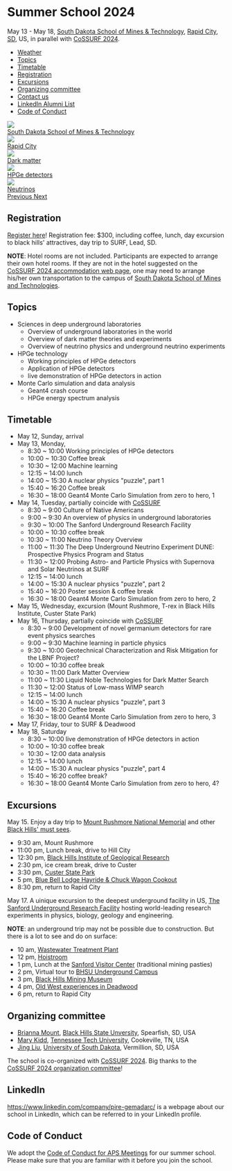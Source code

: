 # Summer School 2024

<div class="row">

<div class="col-md-6">
May 13 - May 18, <a href="https://www.sdsmt.edu">South Dakota School of Mines & Technology</a>,
<a href="https://www.visitrapidcity.com/">Rapid City</a>,
<a href="https://www.sd.gov">SD</a>, US,
in parallel with <a href="https://indico.sanfordlab.org/event/68/">CoSSURF 2024</a>.
<ul>
<li><a href="https://www.accuweather.com/en/us/rapid-city/57701/weather-forecast/330685">Weather</a></li>
<li><a href="#topics">Topics</a></li>
<li><a href="#timetable">Timetable</a></li>
<li><a href="#registration">Registration</a></li>
<li><a href="#excursions">Excursions</a></li>
<li><a href="#organizing-committee">Organizing committee</a></li>
<li><a href="mailto:jing.liu@usd.edu">Contact us</a></li>
<li><a href="#linkedin">LinkedIn Alumni List</a></li>
<li><a href="#code-of-conduct">Code of Conduct</a></li>
</ul>
</div>

<div id="science-carousel" class="carousel slide col-md-6" data-ride="carousel">

<div class="carousel-inner" role="listbox">
<div class="item active">
<img src="https://www.sdsmt.edu/uploadedImages/Content/Home/_Sections/Top-STEM-University-in-the-Nation-Return-on-Investment.jpg">
<div class="carousel-caption">
<a class="btn btn-lg btn-primary" href="#underground-laboratories" role="button">South Dakota School of Mines & Technology</a>
</div>
</div>

<div class="item">
<img src="https://media-cdn.tripadvisor.com/media/attractions-splice-spp-720x480/0d/0c/23/11.jpg">
<div class="carousel-caption">
<a class="btn btn-lg btn-primary" href="#lodging" role="button">Rapid City</a>
</div>
</div>

<div class="item">
<img src="https://upload.wikimedia.org/wikipedia/commons/thumb/3/31/COSMOS_3D_dark_matter_map.png/1024px-COSMOS_3D_dark_matter_map.png">
<div class="carousel-caption">
<a class="btn btn-lg btn-primary" href="#dark-matter" role="button">Dark matter</a>
</div>
</div>

<div class="item">
<img src="https://media.springernature.com/lw685/springer-static/image/art%3A10.1140%2Fepjc%2Fs10052-020-8235-9/MediaObjects/10052_2020_8235_Fig7_HTML.jpg">
<div class="carousel-caption">
<a class="btn btn-lg btn-primary" href="#germanium-detector-technologies" role="button">HPGe detectors</a>
</div>
</div>

<div class="item">
<img src="https://www.symmetrymagazine.org/sites/default/files/styles/2015_hero/public/images/standard/FINAL_neutrinos_header_sized.jpg?itok=ZDqZNm5W">
<div class="carousel-caption">
<a class="btn btn-lg btn-primary" href="#neutrino-physics" role="button">Neutrinos</a>
</div>
</div>
</div><!--carousel-inner-->

<a class="left carousel-control" href="#science-carousel" role="button" data-slide="prev">
<span class="glyphicon glyphicon-chevron-left" aria-hidden="true"></span>
<span class="sr-only">Previous</span>
</a>

<a class="right carousel-control" href="#science-carousel" role="button" data-slide="next">
<span class="glyphicon glyphicon-chevron-right" aria-hidden="true"></span>
<span class="sr-only">Next</span>
</a>

</div><!-- carousel slide -->

</div><!-- row -->

## Registration
[Register here](https://usd-sdbor.nbsstore.net/pire-gemadarc-summer-school-registration-2)! Registration fee: $300, including coffee, lunch, day excursion to black hills' attractives, day trip to SURF, Lead, SD.

**NOTE**: Hotel rooms are not included. Participants are expected to arrange their own hotel rooms. If they are not in the hotel suggested on the [CoSSURF 2024 accommodation web page](https://indico.sanfordlab.org/event/68/page/66-accommodation), one may need to arrange his/her own transportation to the campus of [South Dakota School of Mines and Technologies](https://www.sdsmt.edu/).

## Topics
- Sciences in deep underground laboratories
  - Overview of underground laboratories in the world
  - Overview of dark matter theories and experiments
  - Overview of neutrino physics and underground neutrino experiments
- HPGe technology
  - Working principles of HPGe detectors
  - Application of HPGe detectors
  - live demonstration of HPGe detectors in action
- Monte Carlo simulation and data analysis
  - Geant4 crash course
  - HPGe energy spectrum analysis

## Timetable
- May 12, Sunday, arrival
- May 13, Monday,
  - 8:30 ~ 10:00 Working principles of HPGe detectors
  - 10:00 ~ 10:30 Coffee break
  - 10:30 ~ 12:00 Machine learning
  - 12:15 ~ 14:00 lunch
  - 14:00 ~ 15:30 A nuclear physics "puzzle", part 1
  - 15:40 ~ 16:20 Coffee break
  - 16:30 ~ 18:00 Geant4 Monte Carlo Simulation from zero to hero, 1
- May 14, Tuesday, partially coincide with [CoSSURF](https://indico.sanfordlab.org/event/68/timetable/#20240514.detailed)
  - 8:30 ~ 9:00 Culture of Native Americans
  - 9:00 ~ 9:30 An overview of physics in underground laboratories
  - 9:30 ~ 10:00 The Sanford Underground Research Facility
  - 10:00 ~ 10:30 coffee break
  - 10:30 ~ 11:00 Neutrino Theory Overview
  - 11:00 ~ 11:30 The Deep Underground Neutrino Experiment DUNE: Prospective Physics Program and Status
  - 11:30 ~ 12:00 Probing Astro- and Particle Physics with Supernova and Solar Neutrinos at SURF
  - 12:15 ~ 14:00 lunch
  - 14:00 ~ 15:30 A nuclear physics "puzzle", part 2
  - 15:40 ~ 16:20 Poster session & coffee break
  - 16:30 ~ 18:00 Geant4 Monte Carlo Simulation from zero to hero, 2
- May 15, Wednesday, excursion (Mount Rushmore, T-rex in Black Hills Institute, Custer State Park)
- May 16, Thursday, partially coincide with [CoSSURF](https://indico.sanfordlab.org/event/68/timetable/#20240516.detailed)
  - 8:30 ~ 9:00 Development of novel germanium detectors for rare event physics searches
  - 9:00 ~ 9:30 Machine learning in particle physics
  - 9:30 ~ 10:00 Geotechnical Characterization and Risk Mitigation for the LBNF Project?
  - 10:00 ~ 10:30 coffee break
  - 10:30 ~ 11:00 Dark Matter Overview
  - 11:00 ~ 11:30 Liquid Noble Technologies for Dark Matter Search
  - 11:30 ~ 12:00 Status of Low-mass WIMP search
  - 12:15 ~ 14:00 lunch
  - 14:00 ~ 15:30 A nuclear physics "puzzle", part 3
  - 15:40 ~ 16:20 Coffee break
  - 16:30 ~ 18:00 Geant4 Monte Carlo Simulation from zero to hero, 3
- May 17, Friday, tour to SURF & Deadwood
- May 18, Saturday
  - 8:30 ~ 10:00 live demonstration of HPGe detectors in action
  - 10:00 ~ 10:30 coffee break
  - 10:30 ~ 12:00 data analysis
  - 12:15 ~ 14:00 lunch
  - 14:00 ~ 15:30 A nuclear physics "puzzle", part 4
  - 15:40 ~ 16:20 coffee break?
  - 16:30 ~ 18:00 Geant4 Monte Carlo Simulation from zero to hero, 4?
 
## Excursions
May 15. Enjoy a day trip to [Mount Rushmore National Memorial](https://www.nps.gov/moru/index.htm) and other [Black Hills' must sees](https://www.blackhillsbadlands.com/).

- 9:30 am, Mount Rushmore
- 11:00 pm, Lunch break, drive to Hill City
- 12:30 pm, [Black Hills Institute of Geological Research](https://bhigr.com/)
- 2:30 pm, ice cream break, drive to Custer
- 3:30 pm, [Custer State Park](https://gfp.sd.gov/parks/detail/custer-state-park)
- 5 pm, [Blue Bell Lodge Hayride & Chuck Wagon Cookout](https://www.custerresorts.com/activities/activities-experiences/hayride-chuck-wagon-cookout)
- 8:30 pm, return to Rapid City

May 17. A uinique excursion to the deepest underground facility in US, [The Sanford Underground Research Facility](https://sanfordlab.org/) hosting world-leading research experiments in physics, biology, geology and engineering.

**NOTE**: an underground trip may not be possible due to construction. But there is a lot to see and do on surface:

- 10 am, [Wastewater Treatment Plant](https://sanfordlab.org/feature/wastewater-treatment-plant)
- 12 pm, [Hoistroom](https://sanfordlab.org/article/surf-invests-next-generation-south-dakota-k-12-educators)
- 1 pm, Lunch at the [Sanford Visitor Center](https://sanfordlab.org/slhvc) (traditional mining pasties)
- 2 pm, Virtual tour to [BHSU Underground Campus](https://www.bhsu.edu/research/underground-campus/)
- 3 pm, [Black Hills Mining Museum](https://blackhillsminingmuseum.com/)
- 4 pm, [Old West experiences in Deadwood](https://www.blackhillsvacations.com/things-to-do/Deadwood-Attractions/suppliers/11708529-Deadwood-Main-Street-Shootouts/)
- 6 pm, return to Rapid City

## Organizing committee

- [Brianna Mount](https://www.bhsu.edu/directory/Faculty-and-Staff/Mount_Brianna), [Black Hills State Unversity](https://www.bhsu.edu), Spearfish, SD, USA
- [Mary Kidd][Mary], [Tennessee Tech University][TT], Cookeville, TN, USA
- [Jing Liu][Jing], [University of South Dakota][USD], Vermillion, SD, USA

The school is co-organized with [CoSSURF 2024](https://indico.sanfordlab.org/event/68). Big thanks to the [CoSSURF 2024 organization committee](https://indico.sanfordlab.org/event/68/page/58-committee)!

## LinkedIn

<https://www.linkedin.com/company/pire-gemadarc/> is a webpage about our school in LinkedIn, which can be referred to in your LinkedIn profile.

## Code of Conduct

We adopt the [Code of Conduct for APS Meetings](https://www.aps.org/meetings/policies/code-conduct.cfm) for our summer school. Please make sure that you are familiar with it before you join the school.

[Tsinghua]: http://www.tsinghua.edu.cn/publish/newthuen/
[USD]: http://www.usd.edu
[MPI]: https://www.mpp.mpg.de/en/
[Iris]:https://www.mpp.mpg.de/en/research/new-technologies/gedet-development-of-germanium-detectors/
[Deng]: http://www.engineeringphysics.tsinghua.edu.cn/publish/epen/1733/2010/20101211163730097209304/20101211163730097209304_.html
[Jing]: http://www.usd.edu/faculty-and-staff/Jing-Liu
[Dongming]: http://www.usd.edu/faculty-and-staff/Dongming-Mei
[Wenqin]: http://www.usd.edu/faculty-and-staff/Wenqin-Xu
[Joel]: http://www.usd.edu/faculty-and-staff/Joel-Sander
[Guojian]: http://www.usd.edu/faculty-and-staff/Guojian-Wang
[Bela]: https://www.mpp.mpg.de/en/research/astroparticle-physics-and-cosmology/gerda-detector-neutrino-physics/
[John]: https://users.physics.unc.edu/~jfw/
[UNC]: http://www.unc.edu/
[Rusty]: https://engineering.tamu.edu/electrical/people/rharris
[TAMU]: http://www.tamu.edu/
[TT]: https://www.tntech.edu/index.php
[Mary]: https://www.tntech.edu/directory/cas/physics/mary-kidd.php
[CJPL]: https://en.wikipedia.org/wiki/China_Jinping_Underground_Laboratory
